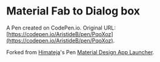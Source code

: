 # Material Fab to Dialog box

A Pen created on CodePen.io. Original URL: [https://codepen.io/AristideB/pen/PqoXoz](https://codepen.io/AristideB/pen/PqoXoz).

Forked from [Himateja](http://codepen.io/Himateja/)'s Pen [Material Design App Launcher](http://codepen.io/Himateja/pen/igHwF/).
